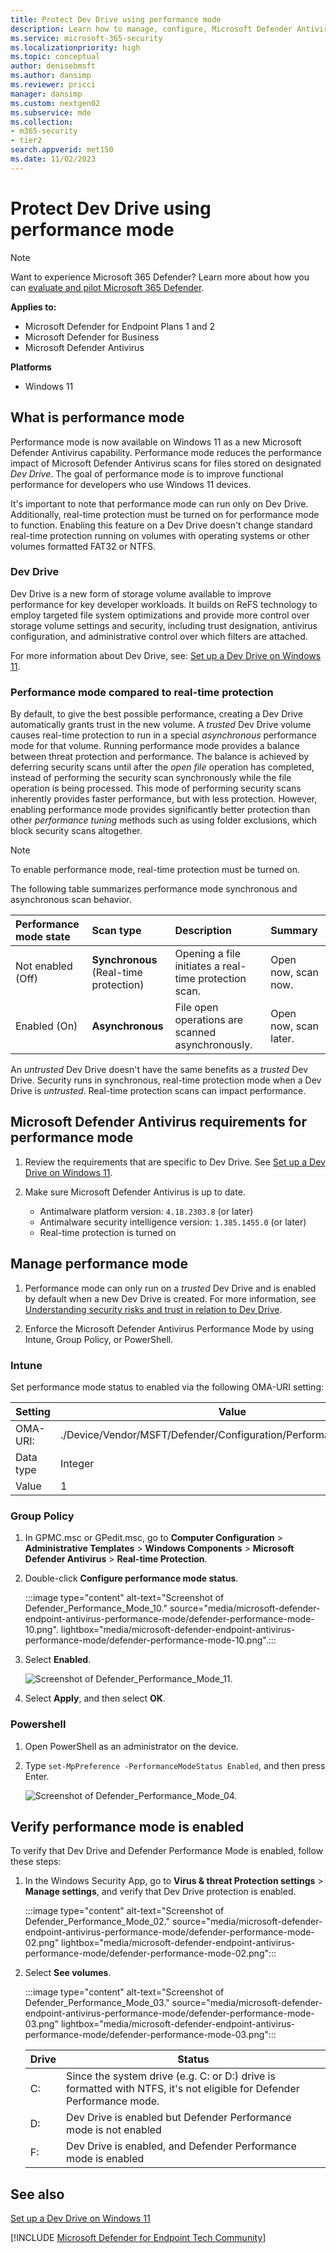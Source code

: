 ```yaml
---
title: Protect Dev Drive using performance mode
description: Learn how to manage, configure, Microsoft Defender Antivirus performance mode for developers who use Dev Drive.
ms.service: microsoft-365-security
ms.localizationpriority: high
ms.topic: conceptual
author: denisebmsft
ms.author: dansimp
ms.reviewer: pricci
manager: dansimp
ms.custom: nextgen02
ms.subservice: mde
ms.collection: 
- m365-security
- tier2
search.appverid: met150
ms.date: 11/02/2023
---
```


# Protect Dev Drive using performance mode

> [!NOTE]
> Want to experience Microsoft 365 Defender? Learn more about how you can [evaluate and pilot Microsoft 365 Defender](/microsoft-365/security/defender/eval-overview?ocid=cx-docs-MTPtriallab).

**Applies to:**

- Microsoft Defender for Endpoint Plans 1 and 2
- Microsoft Defender for Business
- Microsoft Defender Antivirus

**Platforms**

- Windows 11

## What is performance mode

Performance mode is now available on Windows 11 as a new Microsoft Defender Antivirus capability. Performance mode reduces the performance impact of Microsoft Defender Antivirus scans for files stored on designated _Dev Drive_. The goal of performance mode is to improve functional performance for developers who use Windows 11 devices. 

It's important to note that performance mode can run only on Dev Drive. Additionally, real-time protection must be turned on for performance mode to function. Enabling this feature on a Dev Drive doesn't change standard real-time protection running on volumes with operating systems or other volumes formatted FAT32 or NTFS.

### Dev Drive

Dev Drive is a new form of storage volume available to improve performance for key developer workloads. It builds on ReFS technology to employ targeted file system optimizations and provide more control over storage volume settings and security, including trust designation, antivirus configuration, and administrative control over which filters are attached.

For more information about Dev Drive, see: [Set up a Dev Drive on Windows 11](/windows/dev-drive).

### Performance mode compared to real-time protection

By default, to give the best possible performance, creating a Dev Drive automatically grants trust in the new volume. A _trusted_ Dev Drive volume causes real-time protection to run in a special _asynchronous_ performance mode for that volume. Running performance mode provides a balance between threat protection and performance. The balance is achieved by deferring security scans until after the _open file_ operation has completed, instead of performing the security scan synchronously while the file operation is being processed. This mode of performing security scans inherently provides faster performance, but with less protection. However, enabling performance mode provides significantly better protection than other _performance tuning_ methods such as using folder exclusions, which block security scans altogether.

> [!NOTE]
> To enable performance mode, real-time protection must be turned on.

The following table summarizes performance mode synchronous and asynchronous scan behavior.

| Performance mode state | Scan type | Description | Summary |
|:---|:---|:---|:---|
|Not enabled (Off) | **Synchronous** <br> (Real-time protection) | Opening a file initiates a real-time protection scan. | Open now, scan now. |
|Enabled (On) | **Asynchronous** | File open operations are scanned asynchronously. | Open now, scan later. |

An _untrusted_ Dev Drive doesn't have the same benefits as a _trusted_ Dev Drive. Security runs in synchronous, real-time protection mode when a Dev Drive is _untrusted_. Real-time protection scans can impact performance.

## Microsoft Defender Antivirus requirements for performance mode

1. Review the requirements that are specific to Dev Drive. See [Set up a Dev Drive on Windows 11](/windows/dev-drive).

2. Make sure Microsoft Defender Antivirus is up to date. 

   - Antimalware platform version: `4.18.2303.8` (or later)
   - Antimalware security intelligence version: `1.385.1455.0` (or later)
   - Real-time protection is turned on

## Manage performance mode

1. Performance mode can only run on a *trusted* Dev Drive and is enabled by default when a new Dev Drive is created. For more information, see [Understanding security risks and trust in relation to Dev Drive](/windows/dev-drive#understanding-security-risks-and-trust-in-relation-to-dev-drive).

2. Enforce the Microsoft Defender Antivirus Performance Mode by using Intune, Group Policy, or PowerShell.

### Intune 

Set performance mode status to enabled via the following OMA-URI setting:

| Setting | Value |
| -------- | -------- |
|OMA-URI:| ./Device/Vendor/MSFT/Defender/Configuration/PerformanceModeStatus |
|Data type|Integer|
|Value|1|

### Group Policy
  
1. In GPMC.msc or GPedit.msc, go to **Computer Configuration** > **Administrative Templates** > **Windows Components** > **Microsoft Defender Antivirus** > **Real-time Protection**.

2. Double-click **Configure performance mode status**.

   :::image type="content" alt-text="Screenshot of Defender_Performance_Mode_10." source="media/microsoft-defender-endpoint-antivirus-performance-mode/defender-performance-mode-10.png". lightbox="media/microsoft-defender-endpoint-antivirus-performance-mode/defender-performance-mode-10.png".:::

3. Select **Enabled**.

   ![Screenshot of Defender_Performance_Mode_11.](media/microsoft-defender-endpoint-antivirus-performance-mode/defender-performance-mode-11.png)

4. Select **Apply**, and then select **OK**. 

### Powershell

1. Open PowerShell as an administrator on the device.

2. Type `set-MpPreference -PerformanceModeStatus Enabled`, and then press Enter.

   ![Screenshot of Defender_Performance_Mode_04.](media/microsoft-defender-endpoint-antivirus-performance-mode/defender-performance-mode-5.png)

## Verify performance mode is enabled

To verify that Dev Drive and Defender Performance Mode is enabled, follow these steps:

1. In the Windows Security App, go to **Virus & threat Protection settings** > **Manage settings**, and verify that Dev Drive protection is enabled.

   :::image type="content" alt-text="Screenshot of Defender_Performance_Mode_02." source="media/microsoft-defender-endpoint-antivirus-performance-mode/defender-performance-mode-02.png" lightbox="media/microsoft-defender-endpoint-antivirus-performance-mode/defender-performance-mode-02.png":::

2. Select **See volumes**.

   :::image type="content" alt-text="Screenshot of Defender_Performance_Mode_03." source="media/microsoft-defender-endpoint-antivirus-performance-mode/defender-performance-mode-03.png" lightbox="media/microsoft-defender-endpoint-antivirus-performance-mode/defender-performance-mode-03.png":::

   |Drive| Status|
   | -------- | -------- |
   | C: |Since the system drive (e.g. C: or D:) drive is formatted with NTFS, it's not eligible for Defender Performance mode.|
   |D:|Dev Drive is enabled but Defender Performance mode is not enabled|
   |F:|Dev Drive is enabled, and Defender Performance mode is enabled|

## See also

[Set up a Dev Drive on Windows 11](/windows/dev-drive)

[!INCLUDE [Microsoft Defender for Endpoint Tech Community](../../includes/defender-mde-techcommunity.md)]

